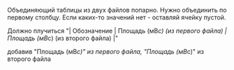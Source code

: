 Объединяющий таблицы из двух файлов попарно.
Нужно объединить по первому столбцу.
Если каких-то значений нет - оставляй ячейку пустой.

Должно плучиться "| Обозначение | Площадь (мВ*с) (из первого файла) | Площадь (мВ*с) (из второго файла) |"

добавив "Площадь (мВ*с)" из первого файла, "Площадь (мВ*с)" из второго файла

